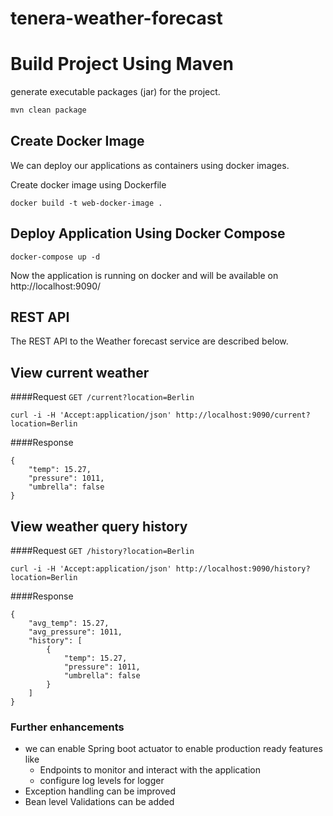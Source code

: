 # tenera-weather-forecast

# Build Project Using Maven

generate executable packages (jar) for the project.


```bash
mvn clean package
```

## Create Docker Image
We can deploy our applications as containers using docker images. 

Create docker image using Dockerfile


```docker
docker build -t web-docker-image .
```

## Deploy Application Using Docker Compose 

```docker-compose 
docker-compose up -d 
```
Now the application is running on docker and will be available on
http://localhost:9090/

## REST API

The REST API to the Weather forecast service are described below.

View current weather
-
####Request
`GET /current?location=Berlin`
```
curl -i -H 'Accept:application/json' http://localhost:9090/current?location=Berlin
```
####Response
```
{
    "temp": 15.27,
    "pressure": 1011,
    "umbrella": false
}
```

View weather query history
-
####Request
`GET /history?location=Berlin`
```
curl -i -H 'Accept:application/json' http://localhost:9090/history?location=Berlin
```
####Response
```
{
    "avg_temp": 15.27,
    "avg_pressure": 1011,
    "history": [
        {
            "temp": 15.27,
            "pressure": 1011,
            "umbrella": false
        }
    ]
}
```

### Further enhancements

- we can enable Spring boot actuator to enable production ready features like 
    * Endpoints to monitor and interact with the application
    * configure log levels for logger  
- Exception handling can be improved 
- Bean level Validations can be added
 